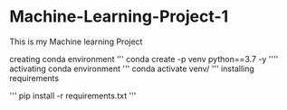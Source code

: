 # Machine-Learning-Project-1
This is my Machine learning Project 

creating conda environment 
'''
conda create -p venv python==3.7 -y
''''
activating conda environment 
'''
conda activate venv/
'''
installing requirements 

'''
pip install -r requirements.txt
'''
